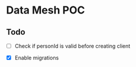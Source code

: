 # Data Mesh POC

## Todo

 - [ ] Check if personId is valid before creating client
 - [x] Enable migrations

